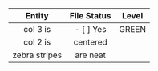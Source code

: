 | Entity        | File Status   | Level  |
|:-------------:|:-------------:|:------:|
| col 3 is      | - [ ] Yes        |  GREEN |
| col 2 is      | centered      |        |
| zebra stripes | are neat      |        |
